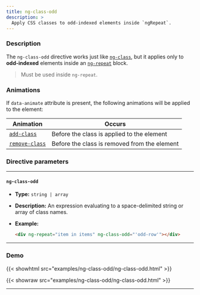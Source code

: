 ```yaml
---
title: ng-class-odd
description: >
  Apply CSS classes to odd-indexed elements inside `ngRepeat`.
---
```


### Description

The `ng-class-odd` directive works just like [`ng-class`](../class), but it
applies only to **odd-indexed** elements inside an [`ng-repeat`](../repeat)
block.

> Must be used inside `ng-repeat`.

### Animations

If `data-animate` attribute is present, the following animations will be applied
to the element:

| Animation                               | Occurs                                       |
| --------------------------------------- | -------------------------------------------- |
| [`add-class`](../../service/animate)    | Before the class is applied to the element   |
| [`remove-class`](../../service/animate) | Before the class is removed from the element |

### Directive parameters

---

#### `ng-class-odd`

- **Type:** `string | array`
- **Description:** An expression evaluating to a space-delimited string or array
  of class names.
- **Example:**

  ```html
  <div ng-repeat="item in items" ng-class-odd="'odd-row'"></div>
  ```

---

### Demo

{{< showhtml src="examples/ng-class-odd/ng-class-odd.html" >}}

{{< showraw src="examples/ng-class-odd/ng-class-odd.html" >}}

---
